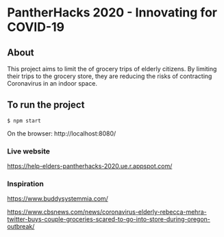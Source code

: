 # PantherHacks 2020 - Innovating for COVID-19

## About

This project aims to limit the of grocery trips of elderly citizens. By limiting their trips to the grocery store, they are reducing the risks of contracting Coronavirus in an indoor space.

## To run the project

`$ npm start`

On the browser: http://localhost:8080/

### Live website

https://help-elders-pantherhacks-2020.ue.r.appspot.com/ 

### Inspiration

https://www.buddysystemmia.com/

https://www.cbsnews.com/news/coronavirus-elderly-rebecca-mehra-twitter-buys-couple-groceries-scared-to-go-into-store-during-oregon-outbreak/

